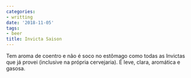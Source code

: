 ```yaml
---
categories:
- writting
date: '2018-11-05'
tags:
- beer
title: Invicta Saison
---
```


Tem aroma de coentro e não é soco no estômago como todas as Invictas que já provei (inclusive na própria cervejaria). É leve, clara, aromática e gasosa.